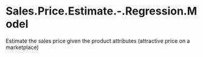 # Sales.Price.Estimate.-.Regression.Model
Estimate the sales price given the product attributes (attractive price on a marketplace)
